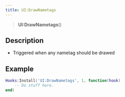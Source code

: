 ```yaml
---
title: UI:DrawNametags
---
```


> **UI:DrawNametags**()

## Description

- Triggered when any nametag should be drawed

## Example

```lua
Hooks:Install('UI:DrawNametags', 1, function(hook)
    -- Do stuff here.
end)
```

